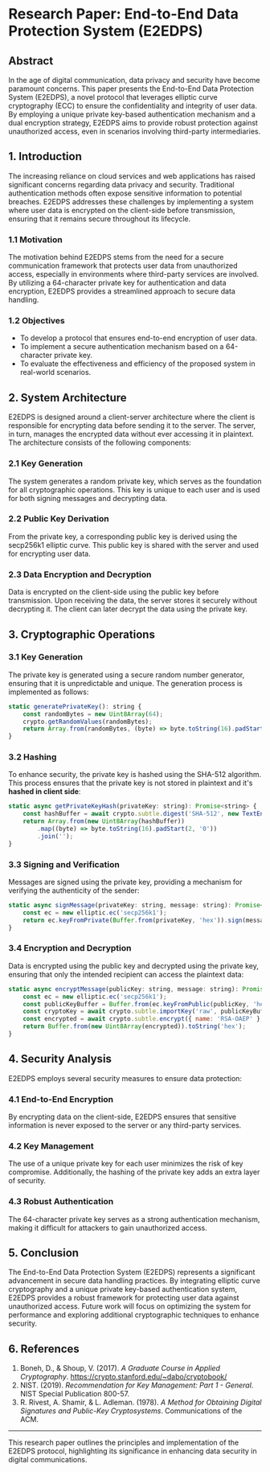 # Research Paper: End-to-End Data Protection System (E2EDPS)

## Abstract

In the age of digital communication, data privacy and security have become paramount concerns. This paper presents the End-to-End Data Protection System (E2EDPS), a novel protocol that leverages elliptic curve cryptography (ECC) to ensure the confidentiality and integrity of user data. By employing a unique private key-based authentication mechanism and a dual encryption strategy, E2EDPS aims to provide robust protection against unauthorized access, even in scenarios involving third-party intermediaries.

## 1. Introduction

The increasing reliance on cloud services and web applications has raised significant concerns regarding data privacy and security. Traditional authentication methods often expose sensitive information to potential breaches. E2EDPS addresses these challenges by implementing a system where user data is encrypted on the client-side before transmission, ensuring that it remains secure throughout its lifecycle.

### 1.1 Motivation

The motivation behind E2EDPS stems from the need for a secure communication framework that protects user data from unauthorized access, especially in environments where third-party services are involved. By utilizing a 64-character private key for authentication and data encryption, E2EDPS provides a streamlined approach to secure data handling.

### 1.2 Objectives

- To develop a protocol that ensures end-to-end encryption of user data.
- To implement a secure authentication mechanism based on a 64-character private key.
- To evaluate the effectiveness and efficiency of the proposed system in real-world scenarios.

## 2. System Architecture

E2EDPS is designed around a client-server architecture where the client is responsible for encrypting data before sending it to the server. The server, in turn, manages the encrypted data without ever accessing it in plaintext. The architecture consists of the following components:

### 2.1 Key Generation

The system generates a random private key, which serves as the foundation for all cryptographic operations. This key is unique to each user and is used for both signing messages and decrypting data.

### 2.2 Public Key Derivation

From the private key, a corresponding public key is derived using the secp256k1 elliptic curve. This public key is shared with the server and used for encrypting user data.

### 2.3 Data Encryption and Decryption

Data is encrypted on the client-side using the public key before transmission. Upon receiving the data, the server stores it securely without decrypting it. The client can later decrypt the data using the private key.

## 3. Cryptographic Operations

### 3.1 Key Generation

The private key is generated using a secure random number generator, ensuring that it is unpredictable and unique. The generation process is implemented as follows:

```javascript
static generatePrivateKey(): string {
    const randomBytes = new Uint8Array(64);
    crypto.getRandomValues(randomBytes);
    return Array.from(randomBytes, (byte) => byte.toString(16).padStart(2, '0')).join('');
}
```

### 3.2 Hashing

To enhance security, the private key is hashed using the SHA-512 algorithm. This process ensures that the private key is not stored in plaintext and it's **hashed in client side**:

```javascript
static async getPrivateKeyHash(privateKey: string): Promise<string> {
    const hashBuffer = await crypto.subtle.digest('SHA-512', new TextEncoder().encode(privateKey));
    return Array.from(new Uint8Array(hashBuffer))
        .map((byte) => byte.toString(16).padStart(2, '0'))
        .join('');
}
```

### 3.3 Signing and Verification

Messages are signed using the private key, providing a mechanism for verifying the authenticity of the sender:

```javascript
static async signMessage(privateKey: string, message: string): Promise<string> {
    const ec = new elliptic.ec('secp256k1');
    return ec.keyFromPrivate(Buffer.from(privateKey, 'hex')).sign(message).toDER('hex');
}
```

### 3.4 Encryption and Decryption

Data is encrypted using the public key and decrypted using the private key, ensuring that only the intended recipient can access the plaintext data:

```javascript
static async encryptMessage(publicKey: string, message: string): Promise<string> {
    const ec = new elliptic.ec('secp256k1');
    const publicKeyBuffer = Buffer.from(ec.keyFromPublic(publicKey, 'hex').getPublic().encode('array', false));
    const cryptoKey = await crypto.subtle.importKey('raw', publicKeyBuffer, { name: 'RSA-OAEP', hash: 'SHA-256' }, true, ['encrypt']);
    const encrypted = await crypto.subtle.encrypt({ name: 'RSA-OAEP' }, cryptoKey, new TextEncoder().encode(message));
    return Buffer.from(new Uint8Array(encrypted)).toString('hex');
}
```

## 4. Security Analysis

E2EDPS employs several security measures to ensure data protection:

### 4.1 End-to-End Encryption

By encrypting data on the client-side, E2EDPS ensures that sensitive information is never exposed to the server or any third-party services.

### 4.2 Key Management

The use of a unique private key for each user minimizes the risk of key compromise. Additionally, the hashing of the private key adds an extra layer of security.

### 4.3 Robust Authentication

The 64-character private key serves as a strong authentication mechanism, making it difficult for attackers to gain unauthorized access.

## 5. Conclusion

The End-to-End Data Protection System (E2EDPS) represents a significant advancement in secure data handling practices. By integrating elliptic curve cryptography and a unique private key-based authentication system, E2EDPS provides a robust framework for protecting user data against unauthorized access. Future work will focus on optimizing the system for performance and exploring additional cryptographic techniques to enhance security.

## 6. References

1. Boneh, D., & Shoup, V. (2017). *A Graduate Course in Applied Cryptography*. https://crypto.stanford.edu/~dabo/cryptobook/
2. NIST. (2019). *Recommendation for Key Management: Part 1 - General*. NIST Special Publication 800-57.
3. R. Rivest, A. Shamir, & L. Adleman. (1978). *A Method for Obtaining Digital Signatures and Public-Key Cryptosystems*. Communications of the ACM.

---

This research paper outlines the principles and implementation of the E2EDPS protocol, highlighting its significance in enhancing data security in digital communications.

